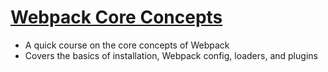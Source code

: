 # [Webpack Core Concepts](https://webpack.academy/p/the-core-concepts)

- A quick course on the core concepts of Webpack
- Covers the basics of installation, Webpack config, loaders, and plugins
